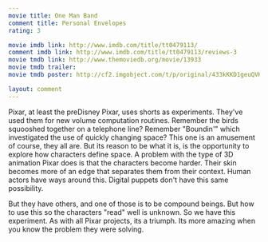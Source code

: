 ```yaml
---
movie title: One Man Band
comment title: Personal Envelopes
rating: 3

movie imdb link: http://www.imdb.com/title/tt0479113/
comment imdb link: http://www.imdb.com/title/tt0479113/reviews-3
movie tmdb link: http://www.themoviedb.org/movie/13933
movie tmdb trailer: 
movie tmdb poster: http://cf2.imgobject.com/t/p/original/433kKKD1geuQVKyH4mZ1OiZXfD7.jpg

layout: comment
---
```


Pixar, at least the preDisney Pixar, uses shorts as experiments. They've used them for new volume computation routines. Remember the birds squooshed together on a telephone line? Remember "Boundin'" which investigated the use of quickly changing space? This one is an amusement of course, they all are. But its reason to be what it is, is the opportunity to explore how characters define space. A problem with the type of 3D animation Pixar does is that the characters become harder. Their skin becomes more of an edge that separates them from their context. Human actors have ways around this. Digital puppets don't have this same possibility.

But they have others, and one of those is to be compound beings. But how to use this so the characters "read" well is unknown. So we have this experiment. As with all Pixar projects, its a triumph. Its more amazing when you know the problem they were solving.